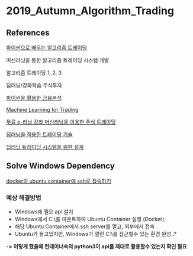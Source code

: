# 2019_Autumn_Algorithm_Trading

## References
[파이썬으로 배우는 알고리즘 트레이딩](https://wikidocs.net/book/110)

머신러닝을 통한 알고리즘 트레이딩 시스템 개발  

알고리즘 트레이딩 1, 2, 3

딥러닝/강화학습 주식투자

[파이썬을 활용한 금융분석](https://github.com/yhilpisch/py4fi)

[Machine Learning for Trading](https://www.udacity.com/course/machine-learning-for-trading--ud501?fbclid=IwAR2RoifzVV6CEq4aQKDULRWJHzHVsCFqn19WGdO-Nc6E27gl9e-KHCPAvlg)

[무료 e-러닝 강좌 머신러닝을 이용한 주식 트레이딩](https://www.facebook.com/groups/TensorFlowKR/permalink/416809878660076/)

[딥러닝을 적용한 트레이딩 기술](https://smallake.kr/?p=18999)

[딥러닝 트레이딩 시스템을 위한 설계](https://juliuschun.com/2017/08/03/딥러닝-트레이딩-시스템을-위한-설계/)


## Solve Windows Dependency

[docker의 ubuntu container에 ssh로 접속하기](https://chanhy63.tistory.com/11)

### 예상 해결방법
- Windows에 필요 api 설치
- Windows에서 C:\를 마운트하여 Ubuntu Container 실행 (Docker)
- 해당 Ubuntu Container에서 ssh server를 열고, 외부에서 접속
- Ubuntu가 돌고있지만, Windows가 깔린 C:\를 접근할수 있는 환경 완성..?

**-> 이렇게 했을때 컨테이너속의 python3이 api를 제대로 활용할수 있는지 확인 필요**
